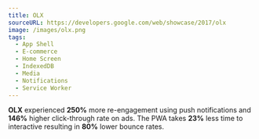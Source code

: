 ```yaml
---
title: OLX
sourceURL: https://developers.google.com/web/showcase/2017/olx
image: /images/olx.png
tags:
  - App Shell
  - E-commerce
  - Home Screen
  - IndexedDB
  - Media
  - Notifications
  - Service Worker
---
```


**OLX** experienced **250%** more re-engagement using push notifications and **146%** higher click-through rate on ads. The PWA takes **23%** less time to interactive resulting in **80%** lower bounce rates.
